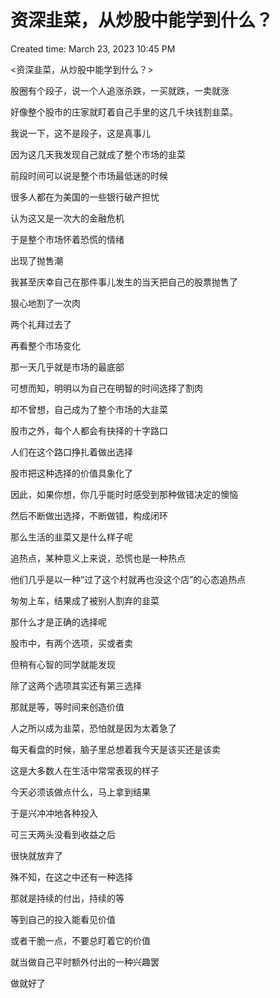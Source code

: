 # 资深韭菜，从炒股中能学到什么？

Created time: March 23, 2023 10:45 PM

<资深韭菜，从炒股中能学到什么？>

股圈有个段子，说一个人追涨杀跌，一买就跌，一卖就涨

好像整个股市的庄家就盯着自己手里的这几千块钱割韭菜。

我说一下，这不是段子，这是真事儿

因为这几天我发现自己就成了整个市场的韭菜

前段时间可以说是整个市场最低迷的时候

很多人都在为美国的一些银行破产担忧

认为这又是一次大的金融危机

于是整个市场怀着恐慌的情绪

出现了抛售潮

我甚至庆幸自己在那件事儿发生的当天把自己的股票抛售了

狠心地割了一次肉

两个礼拜过去了

再看整个市场变化

那一天几乎就是市场的最底部

可想而知，明明以为自己在明智的时间选择了割肉

却不曾想，自己成为了整个市场的大韭菜

股市之外，每个人都会有抉择的十字路口

人们在这个路口挣扎着做出选择

股市把这种选择的价值具象化了

因此，如果你想，你几乎能时时感受到那种做错决定的懊恼

然后不断做出选择，不断做错，构成闭环

那么生活的韭菜又是什么样子呢

追热点，某种意义上来说，恐慌也是一种热点

他们几乎是以一种“过了这个村就再也没这个店”的心态追热点

匆匆上车，结果成了被别人割弃的韭菜

那什么才是正确的选择呢

股市中，有两个选项，买或者卖

但稍有心智的同学就能发现

除了这两个选项其实还有第三选择

那就是等，等时间来创造价值

人之所以成为韭菜，恐怕就是因为太着急了

每天看盘的时候，脑子里总想着我今天是该买还是该卖

这是大多数人在生活中常常表现的样子

今天必须该做点什么，马上拿到结果

于是兴冲冲地各种投入

可三天两头没看到收益之后

很快就放弃了

殊不知，在这之中还有一种选择

那就是持续的付出，持续的等

等到自己的投入能看见价值

或者干脆一点，不要总盯着它的价值

就当做自己平时额外付出的一种兴趣罢

做就好了